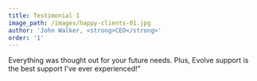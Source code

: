 ```yaml
---
title: Testimonial 1
image_path: /images/happy-clients-01.jpg
author: 'John Walker, <strong>CEO</strong>'
order: '1'
---
```



Everything was thought out for your future needs. Plus, Evolve support is the best support I've ever experienced!"